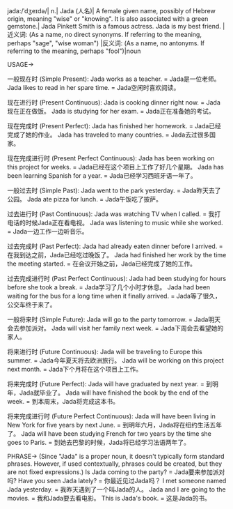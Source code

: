 jada:/ˈdʒeɪdə/| n.| Jada (人名)| A female given name, possibly of Hebrew origin, meaning "wise" or "knowing".  It is also associated with a green gemstone.|  Jada Pinkett Smith is a famous actress.  Jada is my best friend. |近义词: (As a name, no direct synonyms.  If referring to the meaning, perhaps "sage", "wise woman") |反义词: (As a name, no antonyms. If referring to the meaning, perhaps "fool")|noun

USAGE->

一般现在时 (Simple Present):
Jada works as a teacher. = Jada是一位老师。
Jada likes to read in her spare time. = Jada空闲时喜欢阅读。


现在进行时 (Present Continuous):
Jada is cooking dinner right now. = Jada现在正在做饭。
Jada is studying for her exam. = Jada正在准备她的考试。


现在完成时 (Present Perfect):
Jada has finished her homework. = Jada已经完成了她的作业。
Jada has traveled to many countries. = Jada去过很多国家。


现在完成进行时 (Present Perfect Continuous):
Jada has been working on this project for weeks. = Jada已经在这个项目上工作了好几个星期。
Jada has been learning Spanish for a year. = Jada已经学习西班牙语一年了。


一般过去时 (Simple Past):
Jada went to the park yesterday. = Jada昨天去了公园。
Jada ate pizza for lunch. = Jada午饭吃了披萨。


过去进行时 (Past Continuous):
Jada was watching TV when I called. = 我打电话的时候Jada正在看电视。
Jada was listening to music while she worked. = Jada一边工作一边听音乐。


过去完成时 (Past Perfect):
Jada had already eaten dinner before I arrived. = 在我到达之前，Jada已经吃过晚饭了。
Jada had finished her work by the time the meeting started. = 在会议开始之前，Jada已经完成了她的工作。


过去完成进行时 (Past Perfect Continuous):
Jada had been studying for hours before she took a break. = Jada学习了几个小时才休息。
Jada had been waiting for the bus for a long time when it finally arrived. = Jada等了很久，公交车终于来了。


一般将来时 (Simple Future):
Jada will go to the party tomorrow. = Jada明天会去参加派对。
Jada will visit her family next week. = Jada下周会去看望她的家人。


将来进行时 (Future Continuous):
Jada will be traveling to Europe this summer. = Jada今年夏天将去欧洲旅行。
Jada will be working on this project next month. = Jada下个月将在这个项目上工作。


将来完成时 (Future Perfect):
Jada will have graduated by next year. = 到明年，Jada就毕业了。
Jada will have finished the book by the end of the week. = 到本周末，Jada将完成这本书。


将来完成进行时 (Future Perfect Continuous):
Jada will have been living in New York for five years by next June. = 到明年六月，Jada将在纽约生活五年了。
Jada will have been studying French for two years by the time she goes to Paris. = 到她去巴黎的时候，Jada将已经学习法语两年了。


PHRASE->
(Since "Jada" is a proper noun, it doesn't typically form standard phrases. However, if used contextually, phrases could be created, but they are not fixed expressions.)
Is Jada coming to the party? = Jada要来参加派对吗?
Have you seen Jada lately? = 你最近见过Jada吗？
I met someone named Jada yesterday. = 我昨天遇到了一个叫Jada的人。
Jada and I are going to the movies. = 我和Jada要去看电影。
This is Jada's book. = 这是Jada的书。
